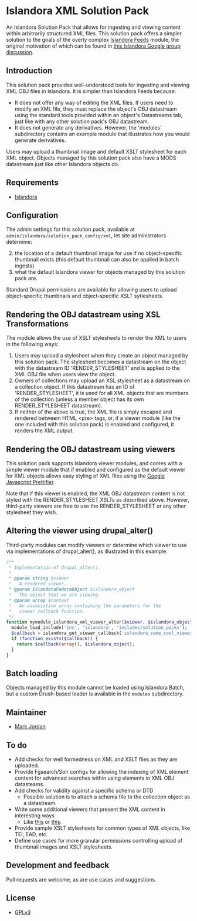 # Islandora XML Solution Pack

An Islandora Solution Pack that allows for ingesting and viewing content within arbitrarily structured XML files. This solution pack offers a simpler solution to the goals of the overly complex [Islandora Feeds](https://github.com/mjordan/islandora_feeds) module, the original motivation of which can be found in [this Islandora Google group discussion](https://groups.google.com/forum/#!searchin/islandora/jordan$20database/islandora/vqJZH7bxBDc/SzSygjj1RQsJ).

## Introduction

This solution pack provides well-understood tools for ingesting and viewing XML OBJ files in Islandora. It is simpler than Islandora Feeds because:

* It does not offer any way of editing the XML files. If users need to modify an XML file, they must replace the object's OBJ datastream using the standard tools provided within an object's Datastreams tab, just like with any other solution pack's OBJ datastream.
* It does not generate any derivatives. However, the 'modules' subdirectory contains an example module that illustrates how you would generate derivatives.

Users may upload a thumbnail image and default XSLT stylesheet for each XML object. Objects managed by this solution pack also have a MODS datastream just like other Islandora objects do.

## Requirements

* [Islandora](https://github.com/Islandora/islandora)

## Configuration

The admin settings for this solution pack, available at `admin/islandora/solution_pack_config/xml`, let site administrators determine:

2. the location of a default thumbnail image for use if no object-specific thumbnail exists (this default thumbnail can also be applied in batch ingests)
4. what the default Islandora viewer for objects managed by this solution pack are.

Standard Drupal permissions are available for allowing users to upload object-specific thumbnails and object-specific XSLT sytlesheets.

## Rendering the OBJ datastream using XSL Transformations

The module allows the use of XSLT stylesheets to render the XML to users in the following ways:

1. Users may upload a stylesheet when they create an object managed by this solution pack. The stylesheet becomes a datastream on the object with the datastream ID 'RENDER_STYLESHEET' and is applied to the XML OBJ file when users view the object.
2. Owners of collections may upload an XSL stylesheet as a datastream on a collection object. If this datastream has an ID of 'RENDER_STYLESHEET', it is used for all XML objects that are members of the collection (unless a member object has its own RENDER_STYLESHEET datastream).
3. If neither of the above is true, the XML file is simply escaped and rendered betweem HTML &lt;pre&gt; tags, or, if a viewer module (like the one included with this solution pack) is enabled and configured, it renders the XML output.

## Rendering the OBJ datastream using viewers

This solution pack supports Islandora viewer modules, and comes with a simple viewer module that if enabled and configured as the default viewer for XML objects allows easy styling of XML files using the [Google Javascript Prettifier](https://github.com/google/code-prettify).

Note that if this viewer is enabled, the XML OBJ datastream content is not styled with the RENDER_STYLESHEET XSLTs as described above. However, third-party viewers are free to use the RENDER_STYLESHEET or any other stylesheet they wish.

## Altering the viewer using drupal_alter()

Third-party modules can modify viewers or determine which viewer to use via implementations of drupal_alter(), as illustrated in this example:

```php
/**
 * Implementation of drupal_alter().
 *
 * @param string $viewer
 *   A rendered viewer.
 * @param IslandoraFedoraObject $islandora_object
 *   The object that we are viewing.
 * @param array $context
 *   An associative array containing the parameters for the
 *   viewer callback function.
 */
function mymodule_islandora_xml_viewer_alter($viewer, $islandora_object, $context) {
  module_load_include('inc', 'islandora', 'includes/solution_packs');
  $callback = islandora_get_viewer_callback('islandora_some_cool_viewer_id');
  if (function_exists($callback)) {
    return $callback(array(), $islandora_object);
  }
}
```

## Batch loading

Objects managed by this module cannot be loaded using Islandora Batch, but a custom Drush-based loader is available in the `modules` subdirectory.

## Maintainer

* [Mark Jordan](https://github.com/mjordan)

## To do

* Add checks for well formedness on XML and XSLT files as they are uploaded.
* Provide Fgsearch/Solr configs for allowing the indexing of XML element content for advanced searches within using elements in XML OBJ datasteams.
* Add checks for validity against a specific schema or DTD
  * Possible solution is to attach a schema file to the collection object as a datastream.
* Write some additional viewers that present the XML content in interesting ways
  * Like [this](https://www.sencha.com/forum/showthread.php?163680-Implementing-treeview-using-xml-data) or [this](http://blog.ashwani.co.in/blog/2013-07-18/stylize-your-xml-with-jquery-xml-tree-plugin/).
* Provide sample XSLT stylesheets for common types of XML objects, like TEI, EAD, etc.
* Define use cases for more granular permissions controlling upload of thumbnail images and XSLT stylesheets.

## Development and feedback

Pull requests are welcome, as are use cases and suggestions.

## License

* [GPLv3](http://www.gnu.org/licenses/gpl-3.0.txt)

